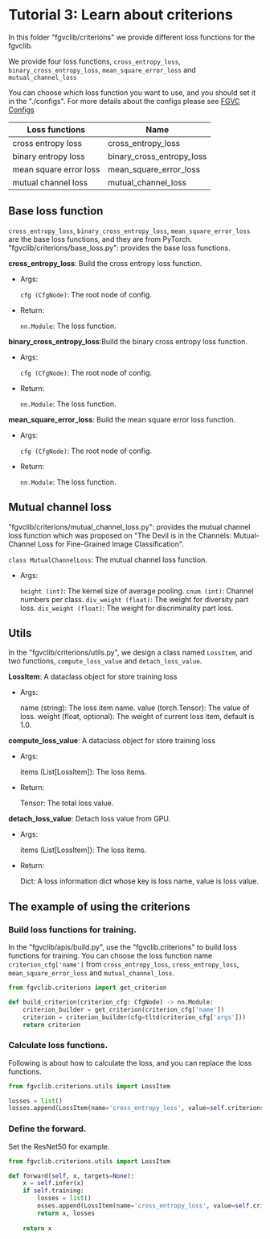 # Tutorial 3: Learn about criterions

In this folder "fgvclib/criterions" we provide different loss functions for the fgvclib.

We provide four loss functions, `cross_entropy_loss`, `binary_cross_entropy_loss`, `mean_square_error_loss` and `mutual_channel_loss`

You can choose which loss function you want to use, and you should set it in the "./configs". For more details about the configs please see [FGVC Configs](https://docs-yyq.readthedocs.io/en/latest/global_configs.html)

| Loss functions         | Name                       |
| ---------------------- | -------------------------- |
| cross entropy loss     | cross_entropy_loss         |
| binary entropy loss    | binary_cross_entropy_loss  |
| mean square error loss | mean_square_error_loss     |
| mutual channel loss    | mutual_channel_loss        |

## Base loss function

`cross_entropy_loss`, `binary_cross_entropy_loss`, `mean_square_error_loss` are the base loss functions, and they are from PyTorch.
"fgvclib/criterions/base_loss.py": provides the base loss functions.

**cross_entropy_loss**: Build the cross entropy loss function.
- Args:

  ```cfg (CfgNode)```: The root node of config.

- Return:

  ```nn.Module```: The loss function.

**binary_cross_entropy_loss**:Build the binary cross entropy loss function.
- Args:

  ```cfg (CfgNode)```: The root node of config.

- Return:

  ```nn.Module```: The loss function.

**mean_square_error_loss**: Build the mean square error loss function.
- Args:

  ```cfg (CfgNode)```: The root node of config.

- Return:

  ```nn.Module```: The loss function.

## Mutual channel loss

"fgvclib/criterions/mutual_channel_loss.py": provides the mutual channel loss function which was proposed on "The Devil is in the Channels: Mutual-Channel Loss for Fine-Grained Image Classification".

```class MutualChannelLoss```: The mutual channel loss function.

- Args:

  ```height (int)```: The kernel size of average pooling.
  ```cnum (int)```: Channel numbers per class.
  ```div_weight (float)```: The weight for diversity part loss.
  ```dis_weight (float)```: The weight for discriminality part loss.

## Utils
In the "fgvclib/criterions/utils.py", we design a class named `LossItem`, and two functions, `compute_loss_value` and `detach_loss_value`.

**LossItem**: A dataclass object for store training loss
- Args:

  name (string): The loss item name.
  value (torch.Tensor): The value of loss.
  weight (float, optional): The weight of current loss item, default is 1.0.

**compute_loss_value**: A dataclass object for store training loss
- Args:

  items (List[LossItem]): The loss items.

- Return:
  
  Tensor: The total loss value.

**detach_loss_value**: Detach loss value from GPU.
- Args:

  items (List[LossItem]): The loss items.

- Return:
  
  Dict: A loss information dict whose key is loss name, value is loss value.

## The example of using the criterions

### Build loss functions for training.
In the "fgvclib/apis/build.py", use the "fgvclib.criterions" to build loss functions for training. You can choose the loss function name `criterion_cfg['name']` from  `cross_entropy_loss`, `cross_entropy_loss`, `mean_square_error_loss` and `mutual_channel_loss`.
```python
from fgvclib.criterions import get_criterion

def build_criterion(criterion_cfg: CfgNode) -> nn.Module:
    criterion_builder = get_criterion(criterion_cfg['name'])
    criterion = criterion_builder(cfg=tltd(criterion_cfg['args']))
    return criterion
```

### Calculate loss functions.
Following is about how to calculate the loss, and you can replace the loss functions.
```python
from fgvclib.criterions.utils import LossItem

losses = list()
losses.append(LossItem(name='cross_entropy_loss', value=self.criterions['cross_entropy_loss']['fn'](x, targets)))
```

### Define the forward.
Set the ResNet50 for example.
```python
from fgvclib.criterions.utils import LossItem

def forward(self, x, targets=None):
    x = self.infer(x)
    if self.training:
        losses = list()
        osses.append(LossItem(name='cross_entropy_loss', value=self.criterions['cross_entropy_loss']['fn'](x, targets)))
        return x, losses
        
    return x
```



